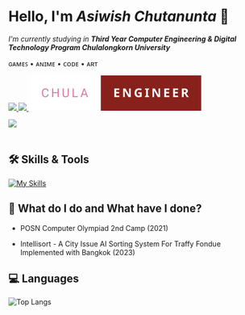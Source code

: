 # Hello, I'm *Asiwish Chutanunta* 👋

  *I'm currently studying in **Third Year Computer Engineering & Digital Technology Program Chulalongkorn University***

  ɢᴀᴍᴇꜱ • ᴀɴɪᴍᴇ • ᴄᴏᴅᴇ • ᴀʀᴛ
  
<a href="https://discord.com/invite/GkBkY8b6"><img src="https://user-images.githubusercontent.com/74038190/235294015-47144047-25ab-417c-af1b-6746820a20ff.gif" width="100"/> </a>
<a href="https://web.facebook.com/profile.php?id=100017520033732"><img src="https://user-images.githubusercontent.com/74038190/235294010-ec412ef5-e3da-4efa-b1d4-0ab4d4638755.gif" width="100"/> </a>
[![forthebadge](https://github.com/CEDT-Chula/For-The-Cedt-Badge/blob/main/badges/chula-engineer.svg)](https://github.com/CEDT-Chula/For-The-Cedt-Badge/tree/main/badges)


<img src="https://github.com/Anmol-Baranwal/Cool-GIFs-For-GitHub/assets/74038190/0c7eb6ed-663b-4ce4-bfbd-18239a38ba1b" width="500">
<br><br>

## 🛠️ Skills & Tools
<div ></div>

[![My Skills](https://skillicons.dev/icons?i=c,cpp,java,html,css,tailwind,react,next,figma,unity&perline=5)](https://skillicons.dev)

## 🌱 What do I do and What have I done?
- POSN Computer Olympiad
2nd Camp (2021)

- Intellisort - A City Issue AI Sorting System For
Traffy Fondue Implemented with Bangkok (2023)

## 💻 Languages

![Top Langs](https://github-readme-stats.vercel.app/api/top-langs/?username=Asiwishchu&layout=compact&theme=radical)

<!--
## 📊 GitHub Stats

![Asiwishchu's GitHub stats](https://github-readme-stats.vercel.app/api?username=Asiwishchu&show_icons=true&theme=radical)

<!--
**Asiwishchu/Asiwishchu** is a ✨ _special_  repository because its `README.md` (this file) appears on your GitHub profile.

Here are some ideas to get you started:

- 🔭 I’m currently working on ...
- 🌱 I’m currently learning ...
- 👯 I’m looking to collaborate on ...
- 🤔 I’m looking for help with ...
- 💬 Ask me about ...
- 📫 How to reach me: ...
- 😄 Pronouns: ...
- ⚡ Fun fact: ...
-->
